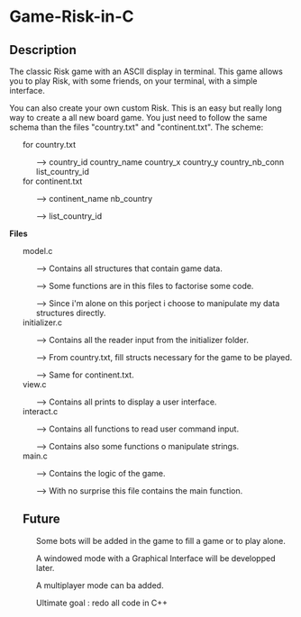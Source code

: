 # Game-Risk-in-C
## Description
The classic Risk game with an ASCII display in terminal.
This game allows you to play Risk, with some friends, on your terminal, with a simple interface.

You can also create your own custom Risk. This is an easy but really long way to create
a all new board game. You just need to follow the same schema than the files "country.txt" and "continent.txt".
The scheme:

<ul>
  for country.txt
    <ul>--> country_id country_name country_x country_y country_nb_conn list_country_id</ul>
  for continent.txt
    <ul>--> continent_name nb_country</ul>
    <ul>--> list_country_id</ul>
</ul>

**Files**
    <ul>
    model.c
        <ul>--> Contains all structures that contain game data.</ul>
        <ul>--> Some functions are in this files to factorise some code. </ul>
        <ul>--> Since i'm alone on this porject i choose to manipulate my data structures directly.</ul>
    initializer.c
        <ul>--> Contains all the reader input from the initializer folder.</ul>
        <ul>--> From country.txt, fill structs necessary for the game to be played.</ul>
        <ul>--> Same for continent.txt.</ul>
    view.c
        <ul>--> Contains all prints to display a user interface.</ul>
    interact.c
        <ul>--> Contains all functions to read user command input.</ul>
        <ul>--> Contains also some functions o manipulate strings.</ul>
    main.c
        <ul>--> Contains the logic of the game.</ul>
        <ul>--> With no surprise this file contains the main function.</ul>

## Future
<ol>Some     bots will be added in the game to fill a game or to play alone.</ol>
<ol>A windowed mode with a Graphical Interface will be developped later.</ol>
<ol>A multiplayer mode can ba added.</ol>
<ol>Ultimate goal : redo all code in C++</ol>